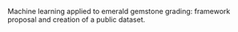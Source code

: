 Machine learning applied to emerald gemstone grading: framework proposal and creation of a public dataset.
